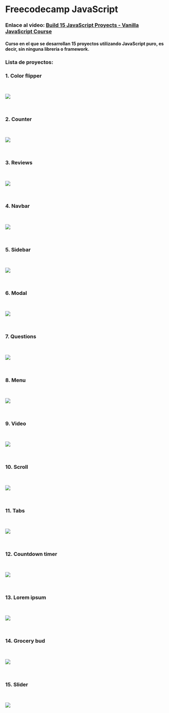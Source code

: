 # Freecodecamp JavaScript

### Enlace al video: [Build 15 JavaScript Proyects - Vanilla JavaScript Course](https://www.youtube.com/watch?v=3PHXvlpOkf4&t=25756s "Watch the video!")

#### Curso en el que se desarrollan 15 proyectos utilizando JavaScript puro, es decir, sin ninguna librería o framework.

### Lista de proyectos:

### 1. Color flipper

<br>

![](color-flipper.png)

<br>

### 2. Counter

<br>

![](counter.png)

<br>

### 3. Reviews

<br>

![](reviews.png)

<br>

### 4. Navbar

<br>

![](navbar.png)

<br>

### 5. Sidebar

<br>

![](sidebar.png)

<br>

### 6. Modal

<br>

![](modal.png)

<br>

### 7. Questions

<br>

![](questions.png)

<br>

### 8. Menu

<br>

![](menu.png)

<br>

### 9. Video

<br>

![](video.png)

<br>

### 10. Scroll

<br>

![](scroll.png)

<br>

### 11. Tabs

<br>

![](tabs.png)

<br>

### 12. Countdown timer

<br>

![](countdown-timer.png)

<br>

### 13. Lorem ipsum

<br>

![](lorem-ipsum.png)

<br>

### 14. Grocery bud

<br>

![](grocery-bud.png)

<br>

### 15. Slider

<br>

![](slider.png)
